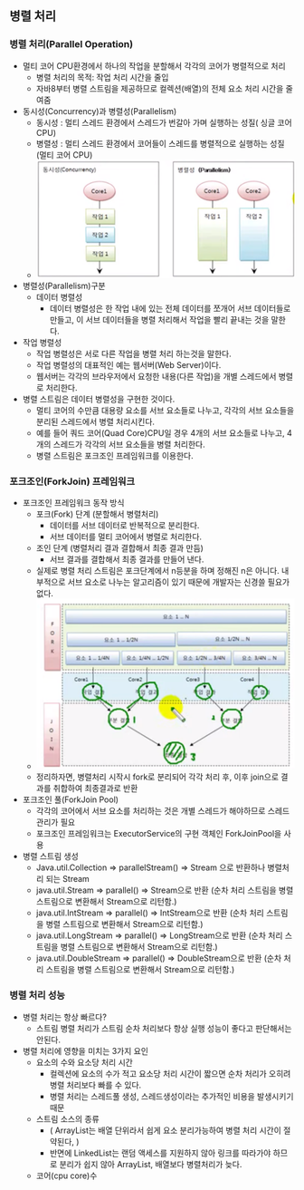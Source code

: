 ## 병렬 처리
### 병렬 처리(Parallel Operation)
- 멀티 코어 CPU환경에서 하나의 작업을 분할해서 각각의 코어가 병렬적으로 처리
  - 병렬 처리의 목적: 작업 처리 시간을 줄입
  - 자바8부터 병렬 스트림을 제공하므로 컬렉션(배열)의 전체 요소 처리 시간을 줄여줌
- 동시성(Concurrency)과 병렬성(Parallelism)
  - 동시성 : 멀티 스레드 환경에서 스레드가 번갈아 가며 실행하는 성질( 싱글 코어 CPU)
  - 병렬성 : 멀티 스레드 환경에서 코어들이 스레드를 병렬적으로 실행하는 성질(멀티 코어 CPU)
  - ![Concurrency1.png](picture%2FConcurrency1.png)
- 병렬성(Parallelism)구분
  - 데이터 병렬성
    - 데이터 병렬성은 한 작업 내에 있는 전체 데이터를 쪼개어 서브 데이터들로 만들고, 이 서브 데이터들을 병렬 처리해서 작업을 빨리 끝내는 것을 말한다.
 - 작업 병렬성
   - 작업 병렬성은 서로 다른 작업을 병렬 처리 하는것을 말한다.
   - 작업 병렬성의 대표적인 예는 웹서버(Web Server)이다.
   - 웹서버는 각각의 브라우저에서 요청한 내용(다른 작업)을 개별 스레드에서 병렬로 처리한다.
- 병렬 스트림은 데이터 병렬성을 구현한 것이다.
  - 멀티 코어의 수만큼 대용량 요소를 서브 요소들로 나누고, 각각의 서브 요소들을 분리된 스레드에서 병렬 처리시킨다.
  - 예를 들어 쿼드 코어(Quad Core)CPU일 경우 4개의 서브 요소들로 나누고, 4개의 스레드가 각각의 서브 요소들을 병렬 처리한다.
  - 병렬 스트림은 포크조인 프레임워크를 이용한다.


### 포크조인(ForkJoin) 프레임워크
- 포크조인 프레임워크 동작 방식
  - 포크(Fork) 단계 (분할해서 병렬처리)
    - 데이터를 서브 데이터로 반복적으로 분리한다.
    - 서브 데이터를 멀티 코어에서 병렬로 처리한다.
  - 조인 단계 (병렬처리 결과 결합해서 최종 결과 만듬)
    - 서브 결과를 결합해서 최종 결과를 만들어 낸다.
  - 실제로 병렬 처리 스트림은 포크단계에서 n등분을 하며 정해진 n은 아니다. 내부적으로 서브 요소로 나누는 알고리즘이 있기 때문에 개발자는 신경쓸 필요가 없다.
  - ![forkjoin1.png](picture%2Fforkjoin1.png)
  - 정리하자면, 병렬처리 시작시 fork로 분리되어 각각 처리 후, 이후 join으로 결과를 취합하여 최종결과로 반환
- 포크조인 풀(ForkJoin Pool)
  - 각각의 코어에서 서브 요소를 처리하는 것은 개별 스레드가 해야하므로 스레드 관리가 필요
  - 포크조인 프레임워크는 ExecutorService의 구현 객체인 ForkJoinPool을 사용
- 병렬 스트림 생성
  - Java.util.Collection  =>   parallelStream() => Stream 으로 반환하나 병렬처리 되는 Stream
  - java.util.Stream   =>  parallel() => Stream으로 반환 (순차 처리 스트림을 병렬 스트림으로 변환해서 Stream으로 리턴함.)
  - java.util.IntStream   =>  parallel() => IntStream으로 반환 (순차 처리 스트림을 병렬 스트림으로 변환해서 Stream으로 리턴함.)
  - java.util.LongStream   =>  parallel() => LongStream으로 반환 (순차 처리 스트림을 병렬 스트림으로 변환해서 Stream으로 리턴함.)
  - java.util.DoubleStream   =>  parallel() => DoubleStream으로 반환 (순차 처리 스트림을 병렬 스트림으로 변환해서 Stream으로 리턴함.)
### 병렬 처리 성능
- 병렬 처리는 항상 빠르다?
  - 스트림 병렬 처리가 스트림 순차 처리보다 항상 실행 성능이 좋다고 판단해서는 안된다.
- 병렬 처리에 영향을 미치는 3가지 요인
  - 요소의 수와 요소당 처리 시간
    - 컬렉션에 요소의 수가 적고 요소당 처리 시간이 짧으면 순차 처리가 오히려 병렬 처리보다 빠를 수 있다.
    - 병렬 처리는 스레드풀 생성, 스레드생성이라는 추가적인 비용을 발생시키기 때문
  - 스트림 소스의 종류 
    - ( ArrayList는 배열 단위라서 쉽게 요소 분리가능하여 병렬 처리 시간이 절약된다, )
    - 반면에 LinkedList는 랜덤 액세스를 지원하지 않아 링크를 따라가야 하므로 분리가 쉽지 않아 ArrayList, 배열보다 병렬처리가 늦다.
  - 코어(cpu core)수